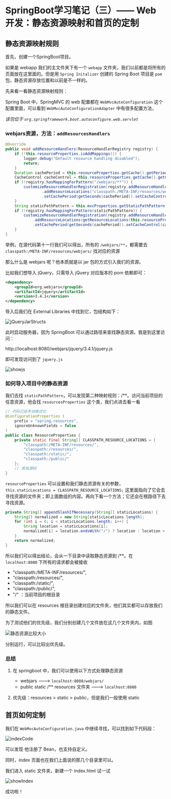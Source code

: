 # SpringBoot学习笔记（三）—— Web 开发：静态资源映射和首页的定制


## 静态资源映射规则

首先，创建一个SpringBoot项目。

如果是 webapp 我们的主文件夹下有一个 `webapp` 文件夹，我们以前都是将所有的页面放在这里面的。但是用 `Spring Initalizer` 创建的 Spring Boot 项目是 `pom` 包，静态资源存放位置和以前是不一样的。

先来看一看静态资源映射规则：

Spring Boot 中，SpringMVC 的 web 配置都在 `WebMvcAutoConfiguration` 这个配置里面，可以看到 `WebMvcAutoConfigurationAdapter` 中有很多配置方法，

*该包位于 `org.springframework.boot.autoconfigure.web.servlet`*

### webjars资源，方法：`addResourcesHandlers`

```java
@Override
public void addResourceHandlers(ResourceHandlerRegistry registry) {
    if (!this.resourceProperties.isAddMappings()) {
        logger.debug("Default resource handling disabled");
        return;
    }
    Duration cachePeriod = this.resourceProperties.getCache().getPeriod();
    CacheControl cacheControl = this.resourceProperties.getCache().getCachecontrol().toHttpCacheControl();
    if (!registry.hasMappingForPattern("/webjars/**")) {
        customizeResourceHandlerRegistration(registry.addResourceHandler("/webjars/**")
                .addResourceLocations("classpath:/META-INF/resources/webjars/")
                .setCachePeriod(getSeconds(cachePeriod)).setCacheControl(cacheControl));
    }
    String staticPathPattern = this.mvcProperties.getStaticPathPattern();
    if (!registry.hasMappingForPattern(staticPathPattern)) {
        customizeResourceHandlerRegistration(registry.addResourceHandler(staticPathPattern)
            .addResourceLocations(getResourceLocations(this.resourceProperties.getStaticLocations()))
            .setCachePeriod(getSeconds(cachePeriod)).setCacheControl(cacheControl));
    }
}
```

举例，在源代码第十一行我们可以得出，所有的 `/webjars/**`，都需要去 `classpath:/META-INF/resources/webjars/` 找对应的资源

那么什么是 webjars 呢？他本质就是以 jar 包的方式引入我们的资源。

比如我们想导入 jQuery，只需导入 jQuery 对应版本的 pom 依赖即可：

```xml
<dependency>
    <groupId>org.webjars</groupId>
    <artifactId>jquery</artifactId>
    <version>3.4.1</version>
</dependency>
```

导入后我们在 External Libraries 中找到它，包结构如下：

![jQueryJarStructs](https://img.zephyrl.co/images/2020/02/26/1_webjarjqstructs.png)

此时启动服务器，因为 SpringBoot 可以通过路径来查找静态资源。我是到这里访问：

http://localhost:8080/webjars/jquery/3.4.1/jquery.js

即可发现访问到了 `jquery.js`

![showjs](https://img.zephyrl.co/images/2020/02/26/2_getJS.png)

### 如何导入项目中的静态资源

我们去找 `staticPathPattern`，可以发现第二种映射规则：/**。访问当前项目的任意资源，他会找 `resourcesProperties` 这个类，我们点进去看一看

```java
// 代码已经手动格式化
@ConfigurationProperties (
    prefix = "spring.resources",
    ignoreUnknownFields = false
)
public class ResourceProperties {
    private static final String[] CLASSPATH_RESOURCE_LOCATIONS = {
        "classpath:/META-INF/resources/",
        "classpath:/resources/",
        "classpath:/static/",
        "classpath:/public/"
    };
    // 其他源码
}
```

`resourceProperties` 可以设置和我们静态资源有关的参数，`this.staticLocations = CLASSPATH_RESOURCE_LOCATIONS;` 这里面指向了它会去寻找资源的文件夹；即上面数组的内容。再向下看一个方法；它还会在根路径下去寻找资源。

```java
private String[] appendSlashIfNecessary(String[] staticLocations) {
    String[] normalized = new String[staticLocations.length];
    for (int i = 0; i < staticLocations.length; i++) {
        String location = staticLocations[i];
        normalized[i] = location.endsWith("/") ? location : location + "/";
    }
    return normalized;
}
```

所以我们可以得出结论，会从一下目录中读取静态资源到 /**。在 `localhost:8080` 下所有的请求都会被接收

- "classpath:/META-INF/resources/",
- "classpath:/resources/",
- "classpath:/static/",
- "classpath:/public/",
- "/" ：当前项目的根目录

所以我们可以在 resources 根目录创建对应的文件夹，他们其实都可以存放我们的静态文件。

为了测试他们的优先级，我们分别创建几个文件放在这几个文件夹内，如图

![静态资源比较大小](https://img.zephyrl.co/images/2020/02/26/3_compare.png)

分别运行，可以比较出优先级。

### 总结

1. 在 springboot 中，我们可以使用以下方式处理静态资源

    - webjars ---> `localhost:8080/webjars/`
    - public static /** resources 文件夹 ---> `localhost:8080`
  
2. 优先级：resources > static > public，但是我们一般使用 static

## 首页如何定制

我们在 `WebMvcAutoConfiguration.java` 中继续寻找，可以找到如下代码段：

![indexCode](https://img.zephyrl.co/images/2020/02/26/4_getIndexSource.png)

可以发现 他注册了 Bean，也支持自定义。

同时，index 页面也在我们上面说的那几个目录里可以。

我们进入 static 文件夹，新建一个 index.html 试一试

![showIndex](https://img.zephyrl.co/images/2020/02/26/5_showIndex.png)

成功啦！
